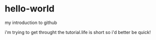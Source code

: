 # hello-world
my introduction to github

i'm trying to get throught the tutorial.life is short so i'd better be quick!
